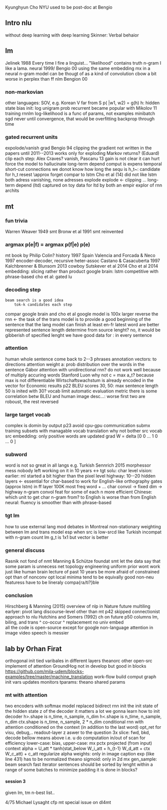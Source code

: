 Kyunghyun Cho
NYU
used to be post-doc at Bengio

## Intro nlu
without deep learning
with deep learning
    Skinner: Verbal behaior

## lm
Jelinek 1988 Every time I fire a linguist...
"likelihood" contains truth
n-gram
    I like a lama.
neural 1999/ Bengio 00 
using the same embedding mx in a neural n-gram model 
    can be thougt of as a kind of convolution
cbow a bit worse in perplex than ff nlm Bengion 00

### non-markovian
other languages: SOV, e.g. Korean
    V far from S
p( |w1, w2) = g(h) h: hidden state
bias init: log unigram prob
recurrent became popular with Mikolov 11
training rnnlm
    log-likelihood is a func of params, not examples
    minibatch sgd
        never until convergence, that would be overfitting
    backprop through time

### gated recurrent units
expolode/vanish grad Bengio 94
    clipping the gradient 
        not written in the papers until 2011--2013
        works only for exploding
        Markov returns? (Eduard)
        clip each step: Alex Craves?
        vanish, Pascanu 13
            gain is not clear
            it can hurt 
                force the model to hallucinate long-term depend
            comput is expens
temporal short-cut connections 
    we donot know how long the sequ is
    h_t~: candidate for h_t
    resest \approx forget
    compar to lstm
        Cho et al (14) did not like lstm
        both adress vanishing, none adresses explode
            explode <- clipping
        ...
    long-term depend (ltd) captured on toy data for ltd by both
    an empir explor of rnn archits

## mt
### fun trivia
Warren Weaver 1949 smt
Bronw et al 1991 smt reinvented

### argmax p(e|f) = argmax p(f|e) p(e)
mt book by Philip Colin?
history
    1997 Spain Valencia and 
        Forcada & Neco 1997
            encoder-decoder, recursive heter-assoc 
        Castano & Casacuberta 1997
    Kalchbrenner & Blunsom 2013 cowboy
    Sutskever et al 2014
    Cho et al 2014
embedding: slicing rather than product 
    google brain: lstm
        competitive with phrase-based
    cho et al: gated lu

### decoding step
    beam search is a good idea
        tok-k candidates each step
compar google brain and cho et al
    google model is 100x larger
reverse the rnn <-
    the task of the trans model is to provide a good beginning of the sentence
        that the lang model can finish
        at least en-fr
    latest word are better represented
sentence length
    determine from source lenght? 
        no, it would be gibberish of specified lenght
    we have good data for </s>: in every sentence

### attention
human
    whole sentence
    come back to 2--3 phrases
annotation vectors: to directions
attention weight a: prob distribution over the words in the sentence
Gábor attention with unidirectional rnn?
    do not work well because of multiply accuring words
    Stanford Luon
why not c = max a_t? 
    because max is not differentiable
    Wirtschaftswachstum is already encoded in the vector for Economic
results
    p22 BLEU scores
    30, 50: max sentence length 
    50 is inited with 30?
vocab limit
automatic evaluation metric
    there is some correlation betw BLEU and human
    image desc...: worse
    first two are roboust, the rest reversed

### large target vocab
complex is domin by output p23
avoid cpu-gpu communication 
submx
    training
        subsets with managable vocab
    translation 
why not bother src vocab
    src embedding: only positive words are updated
        grad W = delta [0 0 ... 1 0 ... 0 ]

### subword
word is not so great in all langs
    e.g. Turkish
Sennrich 2015
morphessor
    mess
    nobody left working on it in 10 years
<-> tgt
solu: char level
vision: earlier: ml started a bit higher than the pixel level
highway: 10--20 hidden layers <- essential for char-based to work
    for English-like orthography
    gates (approx lstm) in ff layer
100K most freq word + ...
char convol -> fixed dim -> highway
    n-gram convol feat for some of each n
more efficient
Chinese: which unit to get char n-gram from?
to English is worse than from English
    neural: fluency is smoother than with phrase-based

### tgt lm
how to use external lang mod
    debates in Montreal
    non-stationary weighting between lm and trans model
esp when src is low-srcd like Turkish
incompat with n-gram count lm
g_t is 1x1 but vector is better

### general discuss
Rasnik not fond of nmt
Manning & Schütze foundat smt
let the data say that some param is unnecess
net topology engineering
    uniform prior wont work
    just like human brain
lecture of past 10 years
    be more afraid of constrained opt than of nonconv opt
    local minima tend to be equivally good
non-neu
    featuress have to be lineraly compa{ra/ti?}ble

### conclusion
Hirschberg & Manning (2015)
    overview of nlp in Nature
future
    multiling
        earlyer: pivot lang
    discourse-level
    other than mt
p42 skipped
connectionist approach to nlu
    Hutchins and Somers (1992) ch on future
p50 columns lm, biling, and trans
            ^ co-occur      ^ replacement
    no univ embed        
all the code is open-source
    except for google
non-language
    attention in image
    video
    speech is messier

## lab by Orhan Firat
orthogonal init
tied varibales in different layers
theanorc
other open-src implement of attention
    GroundHog
        not in develop but good
    in blocks
        https://github.com/mila-udem/blocks-examples/tree/master/machine_translation
work-flow
    build comput graph
    init vars
    updates
    monitors
tparams: theano shared params

### mt with attention
two encoders with softmax model replaced
bidirect rnn
init the init state of the hidden state z of the decoder
    it matters a lot
    we gonna learn how to init
decoder
    h>.shape is     n_time, n_sample, n_dim
    h<.shape is     n_time, n_sample, n_dim
    ctx.shape is    n_time, n_sample, 2 * n_dim
conditional rnn with attention
    conditioned on the context (in addition to the last word)
opt_ret
    for visu, debug,..
readout-layer z
aswer to the question
    3x slice: fwd, bkd, decode
    bellow means above i.e. u
do computation in/out of scan for efficiency
lower-case: bias, upper-case: mx
pctx projected (from input) context
alpha = U_att * tanh(stat_below W_i_att + h_{t-1} W_d_att + ctx W_c_att) +
                                                                         c_att
regularize alpha weights: only in image caption
exp (like line 431) has to be normalized
theano sigmoid: only in 2d mx
gen_sample: beam search
fast iterator
    sentences should be sorted by lenght within a range of some batches 
    to minimize padding
    it is done in blocks?  
#### session 3
given lm, tm
    n-best list..

4/75
Michael Lysaght
cfp mt special issue on dl4mt
